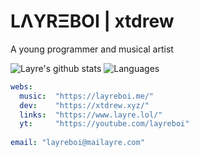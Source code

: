 # LΛYRΞBOI | xtdrew
A young programmer and musical artist

![Layre's github stats](https://github-readme-stats.vercel.app/api?username=LayreBoi&count_private=false&show_icons=true&include_all_commits=true&hide_border=true&count_private=true&bg_color=23,AA55CC,51B0F2&text_color=ffffff&title_color=ffffff&icon_color=ffffff)
![Languages](https://github-readme-stats.vercel.app/api/top-langs/?username=LayreBoi&count_private=true&show_icons=true&include_all_commits=true&hide_border=true&count_private=true&bg_color=23,AA55CC,51B0F2&text_color=ffffff&title_color=ffffff&icon_color=ffffff)

<!-- Contact: [Email](mailto:layreboi@mailayre.com) -->

<!-- [xthedrew website (dev)](https://xtdrew.xyz/) | [LayreBoi website (music)](https://layreboi.me/) | [LΛYRΞ.LOL](https://www.layre.lol/) -->

```yaml
webs:
  music:  "https://layreboi.me/"
  dev:    "https://xtdrew.xyz/"
  links:  "https://www.layre.lol/"
  yt:     "https://youtube.com/layreboi"
  
email: "layreboi@mailayre.com"
```

